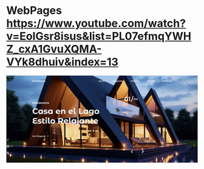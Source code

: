 # WebPages https://www.youtube.com/watch?v=EoIGsr8isus&list=PL07efmqYWHZ_cxA1GvuXQMA-VYk8dhuiv&index=13
<p align="center">
  <img src="preview.png" alt="preview del proyecto"  width="1600">
</p>